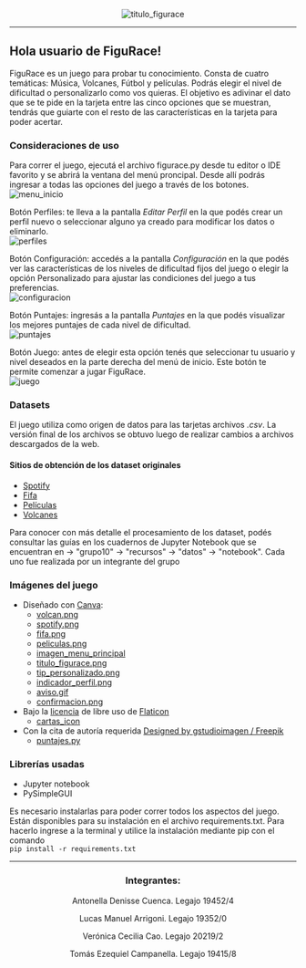 <div align="center">

![titulo_figurace](https://user-images.githubusercontent.com/101846040/171325942-61b0ac49-d56b-430f-888f-3953b80418f5.png)

</div>

___

## Hola usuario de FiguRace!
FiguRace es un juego para probar tu conocimiento.
Consta de cuatro temáticas: Música, Volcanes, Fútbol y películas.
Podrás elegir el nivel de dificultad o personalizarlo como vos quieras.
El objetivo es adivinar el dato que se te pide en la tarjeta entre las cinco opciones
que se muestran, tendrás que guiarte con el resto de las características en la tarjeta
para poder acertar.

### __Consideraciones de uso__
Para correr el juego, ejecutá el archivo figurace.py desde tu editor o IDE
favorito y se abrirá la ventana del menú proncipal.
Desde allí podrás ingresar a todas las opciones del juego a través de los botones.<br>
![menu_inicio](https://user-images.githubusercontent.com/101846040/171327746-710ceb02-8970-4894-a169-0f40f4431d28.png)

Botón Perfiles: te lleva a la pantalla _Editar Perfil_ en la que podés crear un perfil nuevo
o seleccionar alguno ya creado para modificar los datos o eliminarlo.<br>
![perfiles](https://user-images.githubusercontent.com/101846040/171329671-965bb9bb-342f-407f-83c1-800e9fd6ae42.png)

Botón Configuración: accedés a la pantalla _Configuración_ en la que podés ver las características
de los niveles de dificultad fijos del juego o elegir la opción Personalizado para ajustar las condiciones
del juego a tus preferencias.<br>
![configuracion](https://user-images.githubusercontent.com/101846040/171333202-4761c812-4b41-4fba-a58b-5852a2786887.png)

Botón Puntajes: ingresás a la pantalla _Puntajes_ en la que podés visualizar los
mejores puntajes de cada nivel de dificultad.<br>
![puntajes](https://user-images.githubusercontent.com/101846040/171333219-4fe91b1f-9e3a-4ec4-96ed-8ddec2c0e618.png)

Botón Juego: antes de elegir esta opción tenés que seleccionar tu usuario y nivel deseados
en la parte derecha del menú de inicio. Este botón te permite comenzar a jugar FiguRace.<br>
![juego](https://user-images.githubusercontent.com/101846040/171333207-73ebda4c-d10d-430a-a8f8-d62fc82a714b.png)

### __Datasets__
El juego utiliza como origen de datos para las tarjetas archivos _.csv_. La versión final
de los archivos se obtuvo luego de realizar cambios a archivos descargados de la web.

#### __Sitios de obtención de los dataset originales__
- [Spotify](https://www.kaggle.com/datasets/muhmores/spotify-top-100-songs-of-20152019)
- [Fifa](https://www.kaggle.com/datasets/aayushmishra1512/fifa-2021-complete-player-data?resource=download)
- [Películas](https://www.kaggle.com/datasets/disham993/9000-movies-dataset)
- [Volcanes](https://public.opendatasoft.com/explore/dataset/significant-volcanic-eruption-database/table/)

Para conocer con más detalle el procesamiento de los dataset, podés consultar
las guías en los cuadernos de Jupyter Notebook que se encuentran en
-> "grupo10" -> "recursos" -> "datos" -> "notebook". Cada uno fue realizada por
un integrante del grupo

### __Imágenes del juego__

- Diseñado con [Canva](https://www.canva.com/):
    - [volcan.png](https://www.canva.com/design/DAFCTsJQX6E/MsfOvsjl2Sl-wdH-sbzmtA/view?utm_content=DAFCTsJQX6E&utm_campaign=designshare&utm_medium=link2&utm_source=sharebutton)
    - [spotify.png](https://www.canva.com/design/DAFCTSWZelY/h7mr9ONm2COxfl4WxMv6Bw/view?utm_content=DAFCTSWZelY&utm_campaign=designshare&utm_medium=link2&utm_source=sharebutton)
    - [fifa.png](https://www.canva.com/design/DAFCSUybnjY/f7gmXcfYgM1TinIkbCrMmA/view?utm_content=DAFCSUybnjY&utm_campaign=designshare&utm_medium=link2&utm_source=sharebutton)
    - [peliculas.png](https://www.canva.com/design/DAFCTifR0pE/Y4vk1WeQyHr_-89TBT2ehA/view?utm_content=DAFCTifR0pE&utm_campaign=designshare&utm_medium=link2&utm_source=sharebutton)
    - [imagen_menu_principal](https://www.canva.com/design/DAFCSn6YrPo/4e8v3-OIFGfDgBu06yI0-g/view?utm_content=DAFCSn6YrPo&utm_campaign=designshare&utm_medium=link2&utm_source=sharebutton)
    - [titulo_figurace.png](https://www.canva.com/design/DAFCR75-3pE/x6S_mGUGkOukIWoBxiAVwQ/watch?utm_content=DAFCR75-3pE&utm_campaign=designshare&utm_medium=link2&utm_source=sharebutton)
    - [tip_personalizado.png](https://www.canva.com/design/DAFDhXSubaU/p6xDn0kM7VBZWld-45JYwA/view?utm_content=DAFDhXSubaU&utm_campaign=designshare&utm_medium=link2&utm_source=sharebutton)
    - [indicador_perfil.png](https://www.canva.com/design/DAFDhrvRD8Y/nbEZmttuTWRqoH6L-9yalg/view?utm_content=DAFDhrvRD8Y&utm_campaign=designshare&utm_medium=link2&utm_source=sharebutton)
    - [aviso.gif](https://www.canva.com/design/DAFDh_R56TY/eISHykq34PLKpZ_-LwMJzQ/watch?utm_content=DAFDh_R56TY&utm_campaign=designshare&utm_medium=link2&utm_source=sharebutton)
    - [confirmacion.png](https://www.canva.com/design/DAFDh2AAeU4/u_ru-InI7C5khlBoPkt-Sg/view?utm_content=DAFDh2AAeU4&utm_campaign=designshare&utm_medium=link2&utm_source=sharebutton)
- Bajo la [licencia](https://www.freepikcompany.com/legal#nav-flaticon) de libre uso de [Flaticon](https://www.flaticon.es/)
    - [cartas_icon](https://www.flaticon.es/icono-gratis/juego-de-cartas_4072061?term=cartas&page=1&position=16&page=1&position=16&related_id=4072061&origin=search)
- Con la cita de autoría requerida <a href="http://www.freepik.com">Designed by gstudioimagen / Freepik</a>
    - [puntajes.py](https://www.freepik.es/vector-gratis/cinta-premio_5254203.htm)

### __Librerías usadas__

* Jupyter notebook
* PySimpleGUI

Es necesario instalarlas para poder correr todos los aspectos del juego.
Están disponibles para su instalación en el archivo requirements.txt.
Para hacerlo ingrese a la terminal y utilice la instalación mediante pip
con el comando <br>
`pip install -r requirements.txt`

---

<div align="center">

### **Integrantes:**

Antonella Denisse Cuenca. Legajo 19452/4

Lucas Manuel Arrigoni. Legajo 19352/0

Verónica Cecilia Cao. Legajo 20219/2

Tomás Ezequiel Campanella. Legajo 19415/8

</div>
